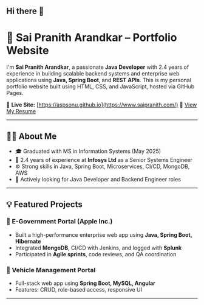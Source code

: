 ## Hi there 👋

# 🚀 Sai Pranith Arandkar – Portfolio Website

I'm **Sai Pranith Arandkar**, a passionate **Java Developer** with 2.4 years of experience in building scalable backend systems and enterprise web applications using **Java, Spring Boot**, and **REST APIs**. This is my personal portfolio website built using HTML, CSS, and JavaScript, hosted via GitHub Pages.

🔗 **Live Site:** [https://aspsonu.github.io](https://www.saipranith.com/)
📄 [View My Resume](https://github.com/aspsonu/aspsonu.github.io/blob/main/Sai_Pranith_Arandkar-Resume.pdf)

---

## 👨‍💻 About Me

- 🎓 Graduated with MS in Information Systems (May 2025)
- 💼 2.4 years of experience at **Infosys Ltd** as a Senior Systems Engineer
- ⚙️ Strong skills in Java, Spring Boot, Microservices, CI/CD, MongoDB, AWS
- 🤝 Actively looking for Java Developer and Backend Engineer roles

---

## 💡 Featured Projects

### 🔷 E-Government Portal (Apple Inc.)  
- Built a high-performance enterprise web app using **Java, Spring Boot, Hibernate**
- Integrated **MongoDB**, CI/CD with Jenkins, and logged with **Splunk**
- Participated in **Agile sprints**, code reviews, and QA coordination

### 🔷 Vehicle Management Portal  
- Full-stack web app using **Spring Boot, MySQL, Angular**
- Features: CRUD, role-based access, responsive UI

---
